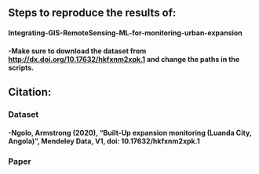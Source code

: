 ## Steps to reproduce the results of: 
#### Integrating-GIS-RemoteSensing-ML-for-monitoring-urban-expansion

#### -Make sure to download the dataset from http://dx.doi.org/10.17632/hkfxnm2xpk.1 and change the paths in the scripts.

## Citation: 

### Dataset
#### -Ngolo, Armstrong (2020), “Built-Up expansion monitoring (Luanda City, Angola)”, Mendeley Data, V1, doi: 10.17632/hkfxnm2xpk.1 

### Paper

